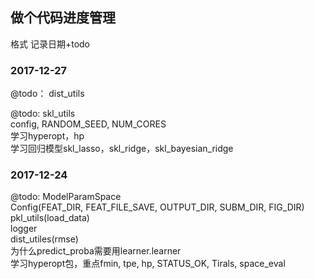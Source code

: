 ## 做个代码进度管理  
格式 记录日期+todo
### 2017-12-27
@todo：
dist_utils
  
@todo:
skl_utils  
config, RANDOM_SEED, NUM_CORES  
学习hyperopt，hp  
学习回归模型skl_lasso，skl_ridge，skl_bayesian_ridge


### 2017-12-24
@todo:
ModelParamSpace  
Config(FEAT_DIR, FEAT_FILE_SAVE, OUTPUT_DIR, SUBM_DIR, FIG_DIR)  
pkl_utils(load_data)  
logger  
dist_utiles(rmse)  
为什么predict_proba需要用learner.learner  
学习hyperopt包，重点fmin, tpe, hp, STATUS_OK, Tirals, space_eval   
